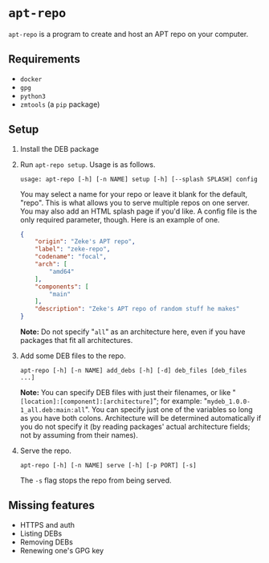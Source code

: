 # `apt-repo`

`apt-repo` is a program to create and host an APT repo on your computer.

## Requirements

- `docker`
- `gpg`
- `python3`
- `zmtools` (a `pip` package)

## Setup

1. Install the DEB package
2. Run `apt-repo setup`. Usage is as follows.

    ```text
    usage: apt-repo [-h] [-n NAME] setup [-h] [--splash SPLASH] config
    ```

    You may select a name for your repo or leave it blank for the default, "repo". This is what allows you to serve multiple repos on one server. You may also add an HTML splash page if you'd like. A config file is the only required parameter, though. Here is an example of one.

    ```json
    {
        "origin": "Zeke's APT repo",
        "label": "zeke-repo",
        "codename": "focal",
        "arch": [
            "amd64"
        ],
        "components": [
            "main"
        ],
        "description": "Zeke's APT repo of random stuff he makes"
    }
    ```

    **Note:** Do not specify "`all`" as an architecture here, even if you have packages that fit all architectures.

3. Add some DEB files to the repo.

    ```text
    apt-repo [-h] [-n NAME] add_debs [-h] [-d] deb_files [deb_files ...]
    ```

    **Note:** You can specify DEB files with just their filenames, or like "`[location]:[component]:[architecture]`"; for example: "`mydeb_1.0.0-1_all.deb:main:all`". You can specify just one of the variables so long as you have both colons. Architecture will be determined automatically if you do not specify it (by reading packages' actual architecture fields; not by assuming from their names).

4. Serve the repo.

    ```text
    apt-repo [-h] [-n NAME] serve [-h] [-p PORT] [-s]
    ```

    The `-s` flag stops the repo from being served.

## Missing features

- HTTPS and auth
- Listing DEBs
- Removing DEBs
- Renewing one's GPG key
